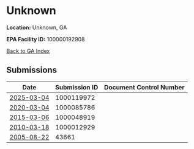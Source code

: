 # Unknown

**Location:** Unknown, GA

**EPA Facility ID:** 100000192908

[Back to GA Index](../../index.md)

## Submissions

| Date | Submission ID | Document Control Number |
|------|--------------|-------------------------|
| [2025-03-04](submissions/1000119972.md) | 1000119972 |  |
| [2020-03-04](submissions/1000085786.md) | 1000085786 |  |
| [2015-03-06](submissions/1000048919.md) | 1000048919 |  |
| [2010-03-18](submissions/1000012929.md) | 1000012929 |  |
| [2005-08-22](submissions/43661.md) | 43661 |  |
